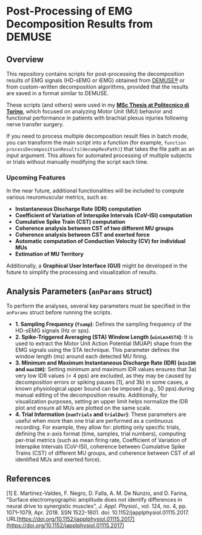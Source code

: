 # Post-Processing of EMG Decomposition Results from DEMUSE

## Overview

This repository contains scripts for post-processing the decomposition results of EMG signals (HD-sEMG or iEMG) obtained from [DEMUSE®](https://demuse.feri.um.si/) or from custom-written decomposition algorithms, provided that the results are saved in a format similar to DEMUSE.

These scripts (and others) were used in my [**MSc Thesis at Politecnico di Torino**](https://webthesis.biblio.polito.it/33655/), which focused on analyzing Motor Unit (MU) behavior and functional performance in patients with brachial plexus injuries following nerve transfer surgery.

If you need to process multiple decomposition result files in batch mode, you can transform the main script into a function (for example, `function processDecompositionResults(decompResPath)`) that takes the file path as an input argument. This allows for automated processing of multiple subjects or trials without manually modifying the script each time.

### **Upcoming Features**
In the near future, additional functionalities will be included to compute various neuromuscular metrics, such as:
- **Instantaneous Discharge Rate (IDR) computation**
- **Coefficient of Variation of Interspike Intervals (CoV-ISI) computation**
- **Cumulative Spike Train (CST) computation**
- **Coherence analysis between CST of two different MU groups**
- **Coherence analysis between CST and exerted force**
- **Automatic computation of Conduction Velocity (CV) for individual MUs**
- **Estimation of MU Territory**

Additionally, a **Graphical User Interface (GUI)** might be developed in the future to simplify the processing and visualization of results.


## Analysis Parameters (`anParams` struct)

To perform the analyses, several key parameters must be specified in the `anParams` struct before running the scripts.

- **1. Sampling Frequency (`fsamp`)**: Defines the sampling frequency of the HD-sEMG signals (Hz or sps).
- **2. Spike-Triggered Averaging (STA) Window Length (`winLen4STA`)**: It is used to extract the Motor Unit Action Potential (MUAP) shape from the EMG signals using the STA technique. This parameter defines the window length (ms) around each detected MU firing.
- **3. Minimum and Maximum Instantaneous Discharge Rate (IDR) (`minIDR` and `maxIDR`)**: Setting minimum and maximum IDR values ensures that 3a) very low IDR values (< 4 pps) are excluded, as they may be caused by decomposition errors or spiking pauses [1], and 3b) in some cases, a known physiological upper bound can be imposed (e.g., 50 pps).during manual editing of the decomposition results. Additionally, for visualization purposes, setting an upper limit helps normalize the IDR plot and ensure all MUs are plotted on the same scale.
- **4. Trial Information (`numTrials` and `trialDur`)**: 	These parameters are useful when more than one trial are performed as a continuous recording. For example, they allow for: plotting only specific trials, defining the x-axis format (time, samples, trial numbers), computing per-trial metrics (such as mean firing rate, Coefficient of Variation of Interspike Intervals (CoV-ISI), coherence between Cumulative Spike Trains (CST) of different MU groups, and coherence between CST of all identified MUs and exerted force).


## References
[1] E. Martinez-Valdes, F. Negro, D. Falla, A. M. De Nunzio, and D. Farina, “Surface electromyographic amplitude does not identify differences in neural drive to synergistic muscles”, *J. Appl. Physiol.*, vol. 124, no. 4, pp. 1071–1079, Apr. 2018. SSN 1522-1601. doi: 10.1152/japplphysiol.01115.2017. URL[https://doi.org/10.1152/japplphysiol.01115.2017](https://doi.org/10.1152/japplphysiol.01115.2017)
